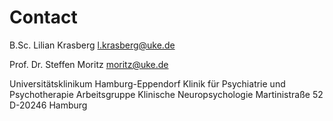 # Contact

B.Sc. Lilian Krasberg
l.krasberg@uke.de

Prof. Dr. Steffen Moritz
moritz@uke.de 

Universitätsklinikum Hamburg-Eppendorf
Klinik für Psychiatrie und Psychotherapie
Arbeitsgruppe Klinische Neuropsychologie
Martinistraße 52
D-20246 Hamburg